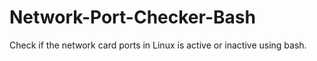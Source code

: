# Network-Port-Checker-Bash
Check if the network card ports in Linux is active or inactive using bash.
